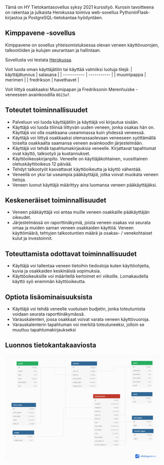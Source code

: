 Tämä on HY Tietokantasovellus syksy 2021 kurssityö. Kurssin tavoitteena on rakentaa ja julkaista Herokussa toimiva web-sovellus PythoninFlask-kirjastoa ja PostgreSQL-tietokantaa hyödyntäen.

## Kimppavene -sovellus
Kimppavene on sovellus yhteisomistuksessa olevan veneen käyttövuorojen, talkootöiden ja kulujen seurantaan ja hallintaan.

Sovellusta voi testata [Herokussa](https://kimppavene.herokuapp.com).

Voit luoda oman käyttäjätilin tai käyttää valmiiksi luotuja tilejä:
| käyttäjätunnus | salasana |
| ----------- | ----------- |
| muumipappa | merimeri |
| fredrikson | havethavet |

Voit liittyä osakkaaksi Muumipapan ja Fredriksonin Merenhuiske -veneeseen avainkoodilla ```8623af```.

## Toteutet toiminnallisuudet
- Palveluun voi luoda käyttäjätilin ja käyttäjä voi kirjautua sisään.
- Käyttäjä voi luoda tiliinsä liittyvän uuden veneen, jonka osakas hän on. Käyttäjä voi olla osakkaana useammassa kuin yhdessä veneessä.
- Käyttäjä voi liittyä osakkaaksi olemassaolevaan veneeseen syöttämällä toiselta osakkaalta saamansa veneen avainkoodin järjestelmään.
- Käyttäjä voi tehdä tapahtumakirjauksia veneelle. Kirjattavat
tapahtumat ovat käyttö, talkootyö ja kustannukset.
- Käyttöoikeuskirjanpito. Veneelle on käyttäjäkohtainen, vuosittainen oletuskäyttöoikeus 12 päivää.
- Tehdyt talkootyöt kasvattavat käyttöoikeutta ja käyttö vähentää.
- Veneellä on yksi tai useampia pääkäyttäjiä, jotka voivat muokata veneen tietoja. 
- Veneen luonut käyttäjä määrittyy aina luomansa veneen pääkäyttäjäksi.

## Keskeneräiset toiminnallisuudet
- Veneen pääkäyttäjä voi antaa muille veneen osakkaille pääkäyttäjän oikeudet.
- Järjestelmässä on raporttinäkymiä, joista veneen osakas voi seurata omaa ja muiden saman veneen osakkaiden käyttöä. Veneen käyttömäärä, tehtyjen talkootuntien määrä ja osakas- / venekohtaiset kulut ja investoinnit.

## Toteuttamista odottavat toiminnallisuudet
- Käyttäjä voi tallentaa veneen tietoihin tiedostoja kuten käyttöohjeita, kuvia ja osakkaiden keskinäisiä sopimuksia.
- Käyttöoikeuksille voi määritellä kertoimet eri viikoille. Lomakaudella käyttö syö enemmän käyttöoikeutta.

## Optiota lisäominaisuuksista
- Käyttäjä voi tehdä veneelle vuotuisen budjetin, jonka toteutumista voidaan seurata raporttinäkymässä.
- Varauskalenteri, jossa osakkaat voivat varata veneen käyttövuoroja.
- Varauskalenterin tapahtuman voi merkitä toteutuneeksi, jolloin se muuttuu tapahtumakirjaukseksi

## Luonnos tietokantakaaviosta
<img src='CoBoat.png'> </img>
